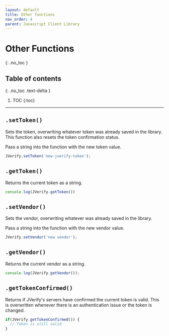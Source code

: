 ```yaml
---
layout: default
title: Other functions
nav_order: 4
parent: Javascript Client Library
---
```


# Other Functions
{: .no_toc }

## Table of contents
{: .no_toc .text-delta }

1. TOC
{:toc}

---

## `.setToken()`

Sets the token, overwriting whatever token was already saved in the library. This function also resets the token confirmation status.

Pass a string into the function with the new token value.

```javascript
JVerify.setToken('new-jverify-token');
```

## `.getToken()`

Returns the current token as a string.

```javascript
console.log(JVerify.getToken())
```

## `.setVendor()`

Sets the vendor, overwriting whatever was already saved in the library.

Pass a string into the function with the new vendor value.

```javascript
JVerify.setVendor('new vendor');
```

## `.getVendor()`

Returns the current vendor as a string.

```javascript
console.log(JVerify.getVendor());
```

## `.getTokenConfirmed()`

Returns if JVerify's servers have confirmed the current token is valid. This is overwritten whenever there is an authentication issue or the token is changed.

```javascript
if(JVerify.getTokenConfirmed()) {
  // Token is still valid
}
```